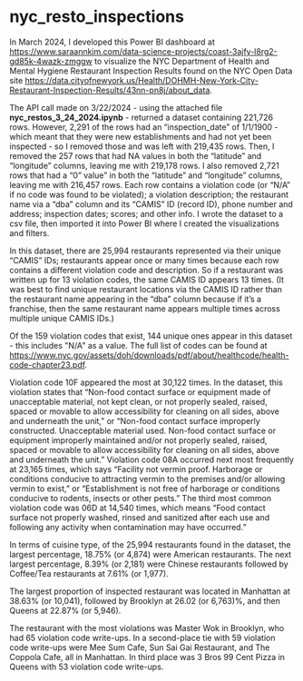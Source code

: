 # nyc_resto_inspections

In March 2024, I developed this Power BI dashboard at https://www.saraannkim.com/data-science-projects/coast-3ajfy-l8rg2-gd85k-4wazk-zmggw to visualize the NYC Department of Health and Mental Hygiene Restaurant Inspection Results found on the NYC Open Data site https://data.cityofnewyork.us/Health/DOHMH-New-York-City-Restaurant-Inspection-Results/43nn-pn8j/about_data.

The API call made on 3/22/2024 - using the attached file **nyc_restos_3_24_2024.ipynb** - returned a dataset containing 221,726 rows. However, 2,291 of the rows had an “inspection_date” of 1/1/1900 - which meant that they were new establishments and had not yet been inspected - so I removed those and was left with 219,435 rows. Then, I removed the 257 rows that had NA values in both the “latitude” and “longitude” columns, leaving me with 219,178 rows. I also removed 2,721 rows that had a “0” value” in both the “latitude” and “longitude” columns, leaving me with 216,457 rows. Each row contains a violation code (or “N/A” if no code was found to be violated); a violation description; the restaurant name via a “dba” column and its “CAMIS” ID (record ID), phone number and address; inspection dates; scores; and other info. I wrote the dataset to a csv file, then imported it into Power BI where I created the visualizations and filters.

In this dataset, there are 25,994 restaurants represented via their unique “CAMIS” IDs; restaurants appear once or many times because each row contains a different violation code and description. So if a restaurant was written up for 13 violation codes, the same CAMIS ID appears 13 times. (It was best to find unique restaurant locations via the CAMIS ID rather than the restaurant name appearing in the “dba” column because if it’s a franchise, then the same restaurant name appears multiple times across multiple unique CAMIS IDs.)

Of the 159 violation codes that exist, 144 unique ones appear in this dataset - this includes "N/A" as a value. The full list of codes can be found at https://www.nyc.gov/assets/doh/downloads/pdf/about/healthcode/health-code-chapter23.pdf.

Violation code 10F appeared the most at 30,122 times. In the dataset, this violation states that “Non-food contact surface or equipment made of unacceptable material, not kept clean, or not properly sealed, raised, spaced or movable to allow accessibility for cleaning on all sides, above and underneath the unit,” or “Non-food contact surface improperly constructed. Unacceptable material used. Non-food contact surface or equipment improperly maintained and/or not properly sealed, raised, spaced or movable to allow accessibility for cleaning on all sides, above and underneath the unit.” Violation code 08A occurred next most frequently at 23,165 times, which says “Facility not vermin proof. Harborage or conditions conducive to attracting vermin to the premises and/or allowing vermin to exist,” or “Establishment is not free of harborage or conditions conducive to rodents, insects or other pests.” The third most common violation code was 06D at 14,540 times, which means “Food contact surface not properly washed, rinsed and sanitized after each use and following any activity when contamination may have occurred.”

In terms of cuisine type, of the 25,994 restaurants found in the dataset, the largest percentage, 18.75% (or 4,874) were American restaurants. The next largest percentage, 8.39% (or 2,181) were Chinese restaurants followed by Coffee/Tea restaurants at 7.61% (or 1,977).

The largest proportion of inspected restaurant was located in Manhattan at 38.63% (or 10,041), followed by Brooklyn at 26.02 (or 6,763)%, and then Queens at 22.87% (or 5,946).

The restaurant with the most violations was Master Wok in Brooklyn, who had 65 violation code write-ups. In a second-place tie with 59 violation code write-ups were Mee Sum Cafe, Sun Sai Gai Restaurant, and The Coppola Cafe, all in Manhattan. In third place was 3 Bros 99 Cent Pizza in Queens with 53 violation code write-ups.
